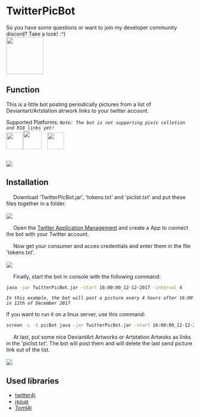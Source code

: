 # TwitterPicBot

So you have some questions or want to join my developer community discord? Take a look! :^)
<br/><a href="http://discord.zekro.de"><img src="https://discordapp.com/assets/fc0b01fe10a0b8c602fb0106d8189d9b.png" width="100"/></a>

## Function

This is a little bot posting periodically pictures from a list of Deviantart/Artstation atrwork links to your twitter account.

Supported Platforms:  *`Note: The bot is not supporting pixiv colletion and R18 links yet!`*<br/>
<img src="http://orig03.deviantart.net/0c20/f/2015/052/3/4/deviantart_logo_2__green_original___by_siamvocaloid01-d8ix39x.png" width="45"><img src="http://t07.deviantart.net/l3Ekd32TZNo9y1M7I8qlqNTm9jY=/fit-in/300x900/filters:no_upscale():origin()/pre03/c38a/th/pre/f/2015/322/4/e/artstation_logo_vertical_white_800_by_phaeton99-d9h4s5p.png" width="50"><img src="http://farrowandball.btxmedia.com/pws/client/images/catalogue/products/102005/zoom/102005.jpg" width="15"><img src="http://orig00.deviantart.net/72da/f/2015/183/9/f/pixiv_logo_icon_png_by_vampirehelenaharper-d8zog8c.png" width="45">
<br/><br/>

<img src="http://image.prntscr.com/image/7394b1559737428db2dbe196c9e08f2d.png"/>

## Installation

<img src="https://image.flaticon.com/icons/svg/188/188234.svg" width="15"/>  Download 'TwitterPicBot.jar', 'tokens.txt' and 'piclist.txt' and put these files together in a folder.
<br/><br/><img src="http://image.prntscr.com/image/66fd1df88dda4d3594fa49120c9e8358.png" width=""/>

<img src="https://image.flaticon.com/icons/svg/188/188235.svg" width="15"/>  Open the <a href="https://apps.twitter.com/" target="_blank">Twitter Application Management</a> and create a App to connect the bot with your Twitter account.

<img src="https://image.flaticon.com/icons/svg/188/188236.svg" width="15"/>  Now get your consumer and acces credentials and enter them in the file 'tokens.txt'.
<br/><br/><img src="http://image.prntscr.com/image/18d93acf2730406c81c891abf25e1ea9.png" width=""/>

<img src="https://image.flaticon.com/icons/svg/188/188237.svg" width="15"/>  Finally, start the bot in console with the following command:
```bash
java -jar TwitterPicBot.jar -start 16:00:00_12-12-2017 -interval 4
```
*`In this example, the bot will post a picture every 4 hours after 16:00 in 12th of December 2017`*

If you want to run it on a linux server, use this command:
```bash
screen -L -S picBot java -jar TwitterPicBot.jar -start 16:00:00_12-12-2017 -interval 4
```

<img src="https://image.flaticon.com/icons/svg/188/188238.svg" width="15"/>  At last, put some nice DeviantArt Artworks or Artstation Artwoks as links in the 'piclist.txt'. The bot will post them and will delete the last send picture link out of the list.
<br/><br/><img src="http://image.prntscr.com/image/1fb0b161e25f45d4a94cc7dd4ab0fd00.png" width=""/>

## Used libraries
- <a href="http://twitter4j.org/en/index.html">twitter4j</a>
- <a href="https://jsoup.org/">jsoup</a>
- <a href="https://github.com/mwanji/toml4j">Toml4j</a>
